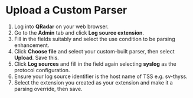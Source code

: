 [title]: # (Upload a Custom Parser)
[tags]: # (introduction)
[priority]: # (102)
# Upload a Custom Parser

1. Log into __QRadar__ on your web browser.
1. Go to the __Admin__ tab and click __Log source extension__.
1. Fill in the fields suitably and select the use condition to be parsing enhancement.
1. Click __Choose file__  and select your custom-built parser, then select __Upload__. Save this.
1. Click __Log sources__ and fill in the field again selecting __syslog__ as the protocol configuration.
1. Ensure your log source identifier is the host name of TSS e.g. sv-thyss.
1. Select the extension you created as your extension and make it a parsing override, then save.
